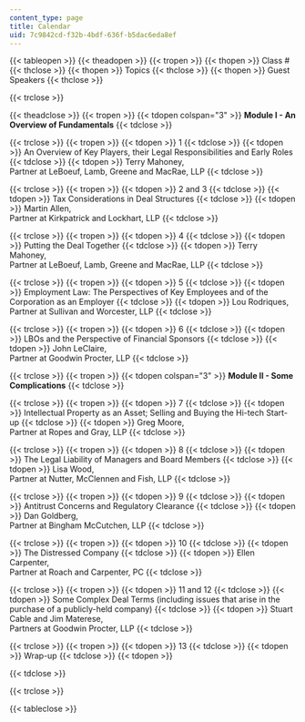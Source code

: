 ```yaml
---
content_type: page
title: Calendar
uid: 7c9842cd-f32b-4bdf-636f-b5dac6eda8ef
---
```


{{< tableopen >}}
{{< theadopen >}}
{{< tropen >}}
{{< thopen >}}
Class #
{{< thclose >}}
{{< thopen >}}
Topics
{{< thclose >}}
{{< thopen >}}
Guest Speakers
{{< thclose >}}

{{< trclose >}}

{{< theadclose >}}
{{< tropen >}}
{{< tdopen colspan="3" >}}
**Module I - An Overview of Fundamentals**
{{< tdclose >}}

{{< trclose >}}
{{< tropen >}}
{{< tdopen >}}
1
{{< tdclose >}}
{{< tdopen >}}
An Overview of Key Players, their Legal Responsibilities and Early Roles
{{< tdclose >}}
{{< tdopen >}}
Terry Mahoney,  
Partner at LeBoeuf, Lamb, Greene and MacRae, LLP
{{< tdclose >}}

{{< trclose >}}
{{< tropen >}}
{{< tdopen >}}
2 and 3
{{< tdclose >}}
{{< tdopen >}}
Tax Considerations in Deal Structures
{{< tdclose >}}
{{< tdopen >}}
Martin Allen,  
Partner at Kirkpatrick and Lockhart, LLP
{{< tdclose >}}

{{< trclose >}}
{{< tropen >}}
{{< tdopen >}}
4
{{< tdclose >}}
{{< tdopen >}}
Putting the Deal Together
{{< tdclose >}}
{{< tdopen >}}
Terry Mahoney,  
Partner at LeBoeuf, Lamb, Greene and MacRae, LLP
{{< tdclose >}}

{{< trclose >}}
{{< tropen >}}
{{< tdopen >}}
5
{{< tdclose >}}
{{< tdopen >}}
Employment Law: The Perspectives of Key Employees and of the Corporation as an Employer
{{< tdclose >}}
{{< tdopen >}}
Lou Rodriques,  
Partner at Sullivan and Worcester, LLP
{{< tdclose >}}

{{< trclose >}}
{{< tropen >}}
{{< tdopen >}}
6
{{< tdclose >}}
{{< tdopen >}}
LBOs and the Perspective of Financial Sponsors
{{< tdclose >}}
{{< tdopen >}}
John LeClaire,  
Partner at Goodwin Procter, LLP
{{< tdclose >}}

{{< trclose >}}
{{< tropen >}}
{{< tdopen colspan="3" >}}
**Module II - Some Complications**
{{< tdclose >}}

{{< trclose >}}
{{< tropen >}}
{{< tdopen >}}
7
{{< tdclose >}}
{{< tdopen >}}
Intellectual Property as an Asset; Selling and Buying the Hi-tech Start-up
{{< tdclose >}}
{{< tdopen >}}
Greg Moore,  
Partner at Ropes and Gray, LLP
{{< tdclose >}}

{{< trclose >}}
{{< tropen >}}
{{< tdopen >}}
8
{{< tdclose >}}
{{< tdopen >}}
The Legal Liability of Managers and Board Members
{{< tdclose >}}
{{< tdopen >}}
Lisa Wood,  
Partner at Nutter, McClennen and Fish, LLP
{{< tdclose >}}

{{< trclose >}}
{{< tropen >}}
{{< tdopen >}}
9
{{< tdclose >}}
{{< tdopen >}}
Antitrust Concerns and Regulatory Clearance
{{< tdclose >}}
{{< tdopen >}}
Dan Goldberg,  
Partner at Bingham McCutchen, LLP
{{< tdclose >}}

{{< trclose >}}
{{< tropen >}}
{{< tdopen >}}
10
{{< tdclose >}}
{{< tdopen >}}
The Distressed Company
{{< tdclose >}}
{{< tdopen >}}
Ellen Carpenter,  
Partner at Roach and Carpenter, PC
{{< tdclose >}}

{{< trclose >}}
{{< tropen >}}
{{< tdopen >}}
11 and 12
{{< tdclose >}}
{{< tdopen >}}
Some Complex Deal Terms (including issues that arise in the purchase of a publicly-held company)
{{< tdclose >}}
{{< tdopen >}}
Stuart Cable and Jim Materese,  
Partners at Goodwin Procter, LLP
{{< tdclose >}}

{{< trclose >}}
{{< tropen >}}
{{< tdopen >}}
13
{{< tdclose >}}
{{< tdopen >}}
Wrap-up
{{< tdclose >}}
{{< tdopen >}}

{{< tdclose >}}

{{< trclose >}}

{{< tableclose >}}